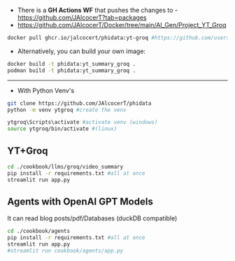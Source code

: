 * There is a **GH Actions WF** that pushes the changes to - https://github.com/JAlcocerT?tab=packages
* https://github.com/JAlcocerT/Docker/tree/main/AI_Gen/Project_YT_Groq

```sh
docker pull ghcr.io/jalcocert/phidata:yt-groq #https://github.com/users/JAlcocerT/packages/container/package/phidata
```

* Alternatively, you can build your own image:

```sh
docker build -t phidata:yt_summary_groq .
podman build -t phidata:yt_summary_groq .
```

---

* With Python Venv's

```sh
git clone https://github.com/JAlcocerT/phidata
python -m venv ytgroq #create the venv

ytgroq\Scripts\activate #activate venv (windows)
source ytgroq/bin/activate #(linux)
```


## YT+Groq

```sh
cd ./cookbook/llms/groq/video_summary
pip install -r requirements.txt #all at once
streamlit run app.py
```

## Agents with OpenAI GPT Models

It can read blog posts/pdf/Databases (duckDB compatible)

```sh
cd ./cookbook/agents
pip install -r requirements.txt #all at once
streamlit run app.py
#streamlit run cookbook/agents/app.py
```